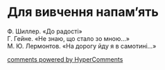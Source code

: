 <div id="hypercomments_widget" class="js-hypercomments-widget invisible"></div>

# Для вивчення напам’ять

Ф. Шиллер. «До радості»<br>
Г. Гейне. «Не знаю, що стало зо мною…»<br>
М. Ю. Лермонтов. «На дорогу йду я в самотині…»


<div class="js-hypercomments-container">
<a href="http://hypercomments.com" class="hc-link" title="comments widget">comments powered by HyperComments</a>
</div>